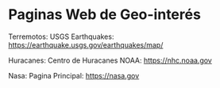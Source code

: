 # Paginas Web de Geo-interés

Terremotos: 
USGS Earthquakes: https://earthquake.usgs.gov/earthquakes/map/

Huracanes: 
Centro de Huracanes NOAA: https://nhc.noaa.gov

Nasa:
Pagina Principal: https://nasa.gov
